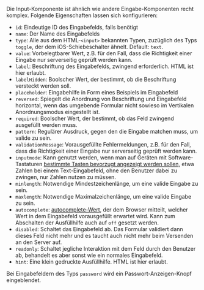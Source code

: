 Die Input-Komponente ist ähnlich wie andere Eingabe-Komponenten recht komplex. Folgende Eigenschaften lassen sich konfigurieren:

* `id`: Eindeutige ID des Eingabefelds, falls benötigt
* `name`: Der Name des Eingabefelds
* `type`: Alle aus dem HTML-`<input>` bekannten Typen, zuzüglich des Typs `toggle`, der dem iOS-Schiebeschalter ähnelt. Default: `text`.
* `value`: Vorbelegtbarer Wert, z.B. für den Fall, dass die Richtigkeit einer Eingabe nur serverseitig geprüft werden kann.
* `label`: Beschriftung des Eingabefelds, zwingend erforderlich. HTML ist hier erlaubt.
* `labelHidden`: Boolscher Wert, der bestimmt, ob die Beschriftung versteckt werden soll.
* `placeholder`: Eingabehilfe in Form eines Beispiels im Eingabefeld
* `reversed`: Spiegelt die Anordnung von Beschriftung und Eingabefeld horizontal, wenn das umgebende Formular nicht sowieso im Vertikalen Anordnungsmodus eingestellt ist.
* `required`: Boolscher Wert, der bestimmt, ob das Feld zwingend ausgefüllt werden muss.
* `pattern`: Regulärer Ausdruck, gegen den die Eingabe matchen muss, um valide zu sein.
* `validationMessage`: Vorausgefüllte Fehlermeldungen, z.B. für den Fall, dass die Richtigkeit einer Eingabe nur serverseitig geprüft werden kann.
* `inputmode`: Kann genutzt werden, wenn man auf Geräten mit Software-Tastaturen [bestimmte Tasten bevorzugt angezeigt werden sollen](https://developer.mozilla.org/de/docs/Web/HTML/Element/Input), etwa Zahlen bei einem Text-Eingabefeld, ohne den Benutzer dabei zu zwingen, nur Zahlen nutzen zu müssen.
* `minlength`: Notwendige Mindestzeichenlänge, um eine valide Eingabe zu sein.
* `maxlength`: Notwendige Maximalzeichenlänge, um eine valide Eingabe zu sein.
* `autocomplete`: [autocomplete-Wert](https://developer.mozilla.org/de/docs/Web/HTML/Element/Input), der dem Browser mitteilt, welcher Wert in dem Eingabefeld vorausgefüllt erwartet wird. Kann zum Abschalten der Ausfüllhilfe auch auf `off` gesetzt werden.
* `disabled`: Schaltet das Eingabefeld ab. Das Formular validiert dann dieses Feld nicht mehr und es taucht auch nicht mehr beim Versenden an den Server auf.
* `readonly`: Schaltet jegliche Interaktion mit dem Feld durch den Benutzer ab, behandelt es aber sonst wie ein normales Eingabefeld.
* `hint`: Eine klein gedruckte Ausfüllhilfe. HTML ist hier erlaubt.

Bei Eingabefeldern des Typs `password` wird ein Passwort-Anzeigen-Knopf eingeblendet.